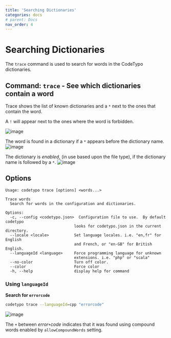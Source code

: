 ```yaml
---
title: 'Searching Dictionaries'
categories: docs
# parent: Docs
nav_order: 4
---
```


# Searching Dictionaries

The `trace` command is used to search for words in the CodeTypo dictionaries.

## Command: `trace` - See which dictionaries contain a word

Trace shows the list of known dictionaries and a `*` next to the ones that contain the word.

A `!` will appear next to the ones where the word is forbidden.

![image](https://user-images.githubusercontent.com/3740137/130417575-71da1608-db90-4db3-9679-25ed32227df5.png)

The word is found in a dictionary if a `*` appears before the dictionary name. ![image](https://user-images.githubusercontent.com/3740137/130417834-5f8ae058-6723-4801-b950-d8864809206d.png)

The dictionary is _enabled_, (in use based upon the file type), if the dictionary name is followed by a `*`. ![image](https://user-images.githubusercontent.com/3740137/130418257-583ba581-2ff9-459a-a888-6016a93666ab.png)

## Options

```
Usage: codetypo trace [options] <words...>

Trace words
  Search for words in the configuration and dictionaries.

Options:
  -c, --config <codetypo.json>  Configuration file to use.  By default codetypo
                              looks for codetypo.json in the current directory.
  --locale <locale>           Set language locales. i.e. "en,fr" for English
                              and French, or "en-GB" for British English.
  --languageId <language>     Force programming language for unknown
                              extensions. i.e. "php" or "scala"
  --no-color                  Turn off color.
  --color                     Force color
  -h, --help                  display help for command
```

### Using `languageId`

**Search for `errorcode`**

```sh
codetypo trace --languageId=cpp "errorcode"
```

![image](https://user-images.githubusercontent.com/3740137/130419629-0d8b6781-f775-4b9f-beac-4d9b98505893.png)

The `+` between _error`+`code_ indicates that it was found using compound words enabled by `allowCompoundWords` setting.

<!---
codetypo:ignore errorcode
--->
